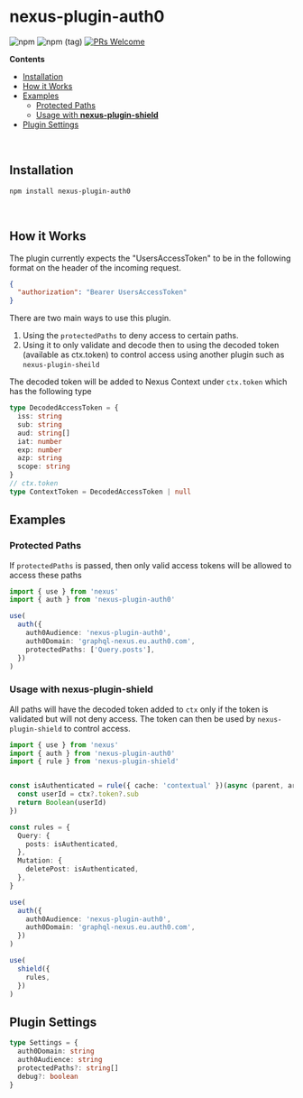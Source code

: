 # nexus-plugin-auth0 <!-- omit in toc -->
![npm](https://img.shields.io/npm/v/nexus-plugin-auth0?style=flat-square)
![npm (tag)](https://img.shields.io/npm/v/nexus-plugin-auth0/next?style=flat-square)
[![PRs Welcome](https://img.shields.io/badge/PRs-welcome-brightgreen.svg?style=flat-square)](http://makeapullrequest.com)


**Contents**

<!-- START doctoc generated TOC please keep comment here to allow auto update -->
<!-- DON'T EDIT THIS SECTION, INSTEAD RE-RUN doctoc TO UPDATE -->


- [Installation](#installation)
- [How it Works](#how-it-works)
- [Examples](#examples)
  - [Protected Paths](#protected-paths)
  - [Usage with **nexus-plugin-shield**](#usage-with-nexus-plugin-shield)
- [Plugin Settings](#plugin-settings)

<!-- END doctoc generated TOC please keep comment here to allow auto update -->

<br>

## Installation

```
npm install nexus-plugin-auth0
```

<br>

## How it Works

The plugin currently expects the "UsersAccessToken" to be in the following format on the header of the incoming request.

```json
{
  "authorization": "Bearer UsersAccessToken"
}
```

There are two main ways to use this plugin.

1. Using the `protectedPaths` to deny access to certain paths.
1. Using it to only validate and decode then to using the decoded token (available as ctx.token) to control access using another plugin such as `nexus-plugin-sheild`

The decoded token will be added to Nexus Context under `ctx.token` which has the following type

```ts
type DecodedAccessToken = {
  iss: string
  sub: string
  aud: string[]
  iat: number
  exp: number
  azp: string
  scope: string
}
// ctx.token
type ContextToken = DecodedAccessToken | null
```

## Examples

### Protected Paths

If `protectedPaths` is passed, then only valid access tokens will be allowed to access these paths

```ts
import { use } from 'nexus'
import { auth } from 'nexus-plugin-auth0'

use(
  auth({
    auth0Audience: 'nexus-plugin-auth0',
    auth0Domain: 'graphql-nexus.eu.auth0.com',
    protectedPaths: ['Query.posts'],
  })
)
```

### Usage with **nexus-plugin-shield**

All paths will have the decoded token added to `ctx` only if the token is validated but will not deny access. The token can then be used by `nexus-plugin-shield` to control access.

```ts
import { use } from 'nexus'
import { auth } from 'nexus-plugin-auth0'
import { rule } from 'nexus-plugin-shield'


const isAuthenticated = rule({ cache: 'contextual' })(async (parent, args, ctx: NexusContext, info) => {
  const userId = ctx?.token?.sub
  return Boolean(userId)
})

const rules = {
  Query: {
    posts: isAuthenticated,
  },
  Mutation: {
    deletePost: isAuthenticated,
  },
}

use(
  auth({
    auth0Audience: 'nexus-plugin-auth0',
    auth0Domain: 'graphql-nexus.eu.auth0.com',
  })
)

use(
  shield({
    rules,
  })
)
```

## Plugin Settings

```ts
type Settings = {
  auth0Domain: string
  auth0Audience: string
  protectedPaths?: string[]
  debug?: boolean
}
```

<br>
